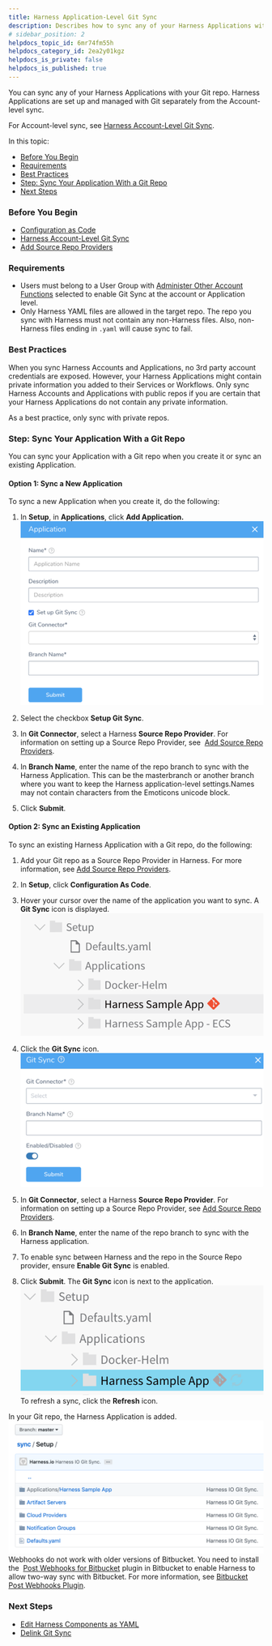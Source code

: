 ```yaml
---
title: Harness Application-Level Git Sync
description: Describes how to sync any of your Harness Applications with your Git repo.
# sidebar_position: 2
helpdocs_topic_id: 6mr74fm55h
helpdocs_category_id: 2ea2y01kgz
helpdocs_is_private: false
helpdocs_is_published: true
---
```


You can sync any of your Harness Applications with your Git repo. Harness Applications are set up and managed with Git separately from the Account-level sync.

For Account-level sync, see [Harness Account-Level Git Sync](harness-account-level-sync.md).

In this topic:

* [Before You Begin](#before_you_begin)
* [Requirements](#requirements)
* [Best Practices](#best_practices)
* [Step: Sync Your Application With a Git Repo](#step_sync_your_application_with_a_git_repo)
* [Next Steps](#next_steps)

### Before You Begin

* [Configuration as Code](configuration-as-code.md)
* [Harness Account-Level Git Sync](harness-account-level-sync.md)
* [Add Source Repo Providers](../account/manage-connectors/add-source-repo-providers.md)

### Requirements

* Users must belong to a User Group with [Administer Other Account Functions](../security/access-management-howtos/users-and-permissions.md) selected to enable Git Sync at the account or Application level.
* Only Harness YAML files are allowed in the target repo. The repo you sync with Harness must not contain any non-Harness files. Also, non-Harness files ending in `.yaml` will cause sync to fail.

### Best Practices

When you sync Harness Accounts and Applications, no 3rd party account credentials are exposed. However, your Harness Applications might contain private information you added to their Services or Workflows. Only sync Harness Accounts and Applications with public repos if you are certain that your Harness Applications do not contain any private information.

As a best practice, only sync with private repos.

### Step: Sync Your Application With a Git Repo

You can sync your Application with a Git repo when you create it or sync an existing Application.

#### Option 1: Sync a New Application

To sync a new Application when you create it, do the following:

1. In **Setup**, in **Applications**, click **Add Application.**![](./static/harness-application-level-sync-15.png)

2. Select the checkbox **Setup Git Sync**.
3. In **Git Connector**, select a Harness **Source Repo Provider**. For information on setting up a Source Repo Provider, see  [Add Source Repo Providers](../account/manage-connectors/add-source-repo-providers.md).
4. In **Branch Name**, enter the name of the repo branch to sync with the Harness Application. This can be the masterbranch or another branch where you want to keep the Harness application-level settings.Names may not contain characters from the Emoticons unicode block.
5. Click **Submit**.

#### Option 2: Sync an Existing Application

To sync an existing Harness Application with a Git repo, do the following:

1. Add your Git repo as a Source Repo Provider in Harness. For more information, see [Add Source Repo Providers](../account/manage-connectors/add-source-repo-providers.md).
2. In **Setup**, click **Configuration As Code**.
3. Hover your cursor over the name of the application you want to sync. A **Git Sync** icon is displayed.![](./static/harness-application-level-sync-16.png)

4. Click the **Git Sync** icon.![](./static/harness-application-level-sync-17.png)

5. In **Git Connector**, select a Harness **Source Repo Provider**. For information on setting up a Source Repo Provider, see [Add Source Repo Providers](../account/manage-connectors/add-source-repo-providers.md).
6. In **Branch Name**, enter the name of the repo branch to sync with the Harness application.
7. To enable sync between Harness and the repo in the Source Repo provider, ensure **Enable Git Sync** is enabled.
8. Click **Submit**. The **Git Sync** icon is next to the application.![](./static/harness-application-level-sync-18.png)
To refresh a sync, click the **Refresh** icon.  
  
In your Git repo, the Harness Application is added.![](./static/harness-application-level-sync-19.png)
Webhooks do not work with older versions of Bitbucket. You need to install the  [Post Webhooks for Bitbucket](https://marketplace.atlassian.com/apps/1215474/post-webhooks-for-bitbucket?hosting=server&tab=overview) plugin in Bitbucket to enable Harness to allow two-way sync with Bitbucket. For more information, see [Bitbucket Post Webhooks Plugin](../account/manage-connectors/add-source-repo-providers.md#bitbucket-post-webhooks-plugin).

### Next Steps

* [Edit Harness Components as YAML](edit-the-code-in-harness.md)
* [Delink Git Sync](delink-git-sync.md)

